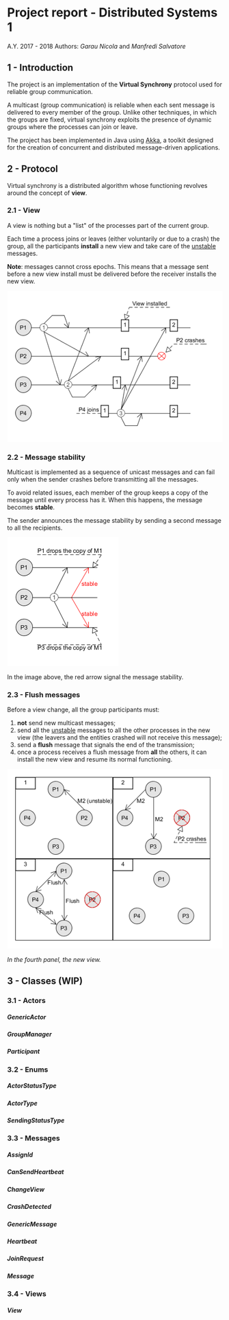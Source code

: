 # Project report - Distributed Systems 1

A.Y. 2017 - 2018
Authors: *Garau Nicola* and *Manfredi Salvatore*

## 1 - Introduction

The project is an implementation of the **Virtual Synchrony** protocol used for reliable group communication.

A multicast (group communication) is reliable when each sent message is delivered to every member of the group. Unlike other techniques, in which the groups are fixed, virtual synchrony exploits the presence of dynamic groups where the processes can join or leave.

The project has been implemented in Java using <u>Akka</u>, a toolkit designed for the creation of concurrent and distributed message-driven applications.

## 2 - Protocol

Virtual synchrony is a distributed algorithm whose functioning revolves around the concept of **view**. 

### 2.1 - View

A view is nothing but a "list" of the processes part of the current group.

Each time a process joins or leaves (either voluntarily or due to a crash) the group, all the participants **install** a new view and take care of the <u>unstable</u> messages.

**Note**: messages cannot cross epochs. This means that a message sent before a new view install must be delivered before the receiver installs the new view.

![](images/viewChange.png)

### 2.2 - Message stability

Multicast is implemented as a sequence of unicast messages and can fail only when the sender crashes before transmitting all the messages.

To avoid related issues, each member of the group keeps a copy of the message until every process has it. When this happens, the message becomes **stable**.

The sender announces the message stability by sending a second message to all the recipients.

![](images/messageStability.png)

In the image above, the red arrow signal the message stability.

### 2.3 - Flush messages

Before a view change, all the group participants must:

1. **not** send new multicast messages;
2. send all the <u>unstable</u> messages to all the other processes in the new view (the leavers and the entities crashed will not receive this message);
3. send a **flush** message that signals the end of the transmission;
4. once a process receives a flush message from **all** the others, it can install the new view and resume its normal functioning.

![](images/flush.png)

*In the fourth panel, the new view.*

## 3 - Classes (WIP)

### 3.1 - Actors
##### GenericActor
##### GroupManager
##### Participant

### 3.2 - Enums
##### ActorStatusType
##### ActorType
##### SendingStatusType

### 3.3 - Messages
##### AssignId
##### CanSendHeartbeat
##### ChangeView
##### CrashDetected
##### GenericMessage
##### Heartbeat
##### JoinRequest
##### Message

### 3.4 - Views
##### View

[^roba]: robaccia

